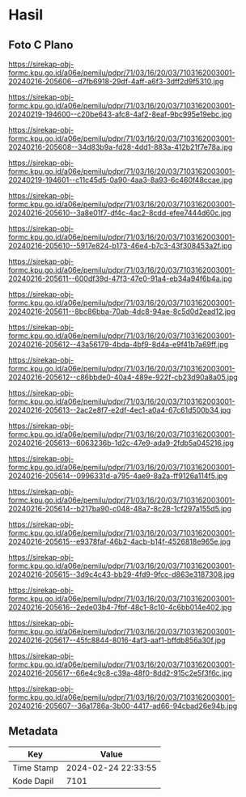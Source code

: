 # Hasil

## Foto C Plano

https://sirekap-obj-formc.kpu.go.id/a06e/pemilu/pdpr/71/03/16/20/03/7103162003001-20240216-205606--d7fb6918-29df-4aff-a6f3-3dff2d9f5310.jpg

https://sirekap-obj-formc.kpu.go.id/a06e/pemilu/pdpr/71/03/16/20/03/7103162003001-20240219-194600--c20be643-afc8-4af2-8eaf-9bc995e19ebc.jpg

https://sirekap-obj-formc.kpu.go.id/a06e/pemilu/pdpr/71/03/16/20/03/7103162003001-20240216-205608--34d83b9a-fd28-4dd1-883a-412b21f7e78a.jpg

https://sirekap-obj-formc.kpu.go.id/a06e/pemilu/pdpr/71/03/16/20/03/7103162003001-20240219-194601--c11c45d5-0a90-4aa3-8a93-6c460f48ccae.jpg

https://sirekap-obj-formc.kpu.go.id/a06e/pemilu/pdpr/71/03/16/20/03/7103162003001-20240216-205610--3a8e01f7-df4c-4ac2-8cdd-efee7444d60c.jpg

https://sirekap-obj-formc.kpu.go.id/a06e/pemilu/pdpr/71/03/16/20/03/7103162003001-20240216-205610--5917e824-b173-46e4-b7c3-43f308453a2f.jpg

https://sirekap-obj-formc.kpu.go.id/a06e/pemilu/pdpr/71/03/16/20/03/7103162003001-20240216-205611--600df39d-47f3-47e0-91a4-eb34a94f6b4a.jpg

https://sirekap-obj-formc.kpu.go.id/a06e/pemilu/pdpr/71/03/16/20/03/7103162003001-20240216-205611--8bc86bba-70ab-4dc8-94ae-8c5d0d2ead12.jpg

https://sirekap-obj-formc.kpu.go.id/a06e/pemilu/pdpr/71/03/16/20/03/7103162003001-20240216-205612--43a56179-4bda-4bf9-8d4a-e9f41b7a69ff.jpg

https://sirekap-obj-formc.kpu.go.id/a06e/pemilu/pdpr/71/03/16/20/03/7103162003001-20240216-205612--c86bbde0-40a4-489e-922f-cb23d90a8a05.jpg

https://sirekap-obj-formc.kpu.go.id/a06e/pemilu/pdpr/71/03/16/20/03/7103162003001-20240216-205613--2ac2e8f7-e2df-4ec1-a0a4-67c61d500b34.jpg

https://sirekap-obj-formc.kpu.go.id/a06e/pemilu/pdpr/71/03/16/20/03/7103162003001-20240216-205613--6063236b-1d2c-47e9-ada9-2fdb5a045216.jpg

https://sirekap-obj-formc.kpu.go.id/a06e/pemilu/pdpr/71/03/16/20/03/7103162003001-20240216-205614--0996331d-a795-4ae9-8a2a-ff9126a114f5.jpg

https://sirekap-obj-formc.kpu.go.id/a06e/pemilu/pdpr/71/03/16/20/03/7103162003001-20240216-205614--b217ba90-c048-48a7-8c28-1cf297a155d5.jpg

https://sirekap-obj-formc.kpu.go.id/a06e/pemilu/pdpr/71/03/16/20/03/7103162003001-20240216-205615--e9378faf-46b2-4acb-b14f-4526818e965e.jpg

https://sirekap-obj-formc.kpu.go.id/a06e/pemilu/pdpr/71/03/16/20/03/7103162003001-20240216-205615--3d9c4c43-bb29-4fd9-9fcc-d863e3187308.jpg

https://sirekap-obj-formc.kpu.go.id/a06e/pemilu/pdpr/71/03/16/20/03/7103162003001-20240216-205616--2ede03b4-7fbf-48c1-8c10-4c6bb014e402.jpg

https://sirekap-obj-formc.kpu.go.id/a06e/pemilu/pdpr/71/03/16/20/03/7103162003001-20240216-205617--45fc8844-8016-4af3-aaf1-bffdb856a30f.jpg

https://sirekap-obj-formc.kpu.go.id/a06e/pemilu/pdpr/71/03/16/20/03/7103162003001-20240216-205617--66e4c9c8-c39a-48f0-8dd2-915c2e5f3f6c.jpg

https://sirekap-obj-formc.kpu.go.id/a06e/pemilu/pdpr/71/03/16/20/03/7103162003001-20240216-205607--36a1786a-3b00-4417-ad66-94cbad26e94b.jpg


## Metadata

| Key        | Value               |
| ---------- | ------------------- |
| Time Stamp | 2024-02-24 22:33:55 |
| Kode Dapil | 7101                |



